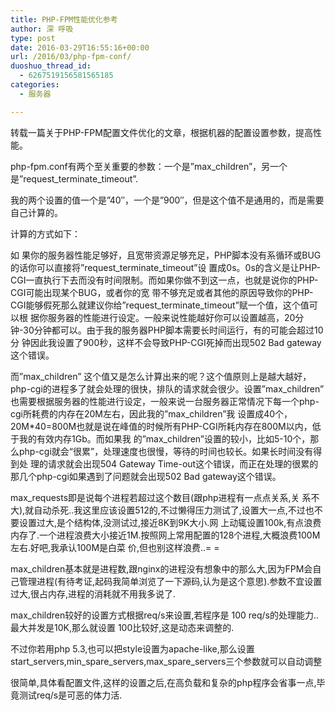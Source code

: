 ```yaml
---
title: PHP-FPM性能优化参考
author: 深 呼吸
type: post
date: 2016-03-29T16:55:16+00:00
url: /2016/03/php-fpm-conf/
duoshuo_thread_id:
  - 6267519156581565185
categories:
  - 服务器

---
```

转载一篇关于PHP-FPM配置文件优化的文章，根据机器的配置设置参数，提高性能。

php-fpm.conf有两个至关重要的参数：一个是”max\_children”，另一个是”request\_terminate_timeout”.

<!--more-->

我的两个设置的值一个是”40″，一个是”900″，但是这个值不是通用的，而是需要自己计算的。

计算的方式如下：

如 果你的服务器性能足够好，且宽带资源足够充足，PHP脚本没有系循环或BUG的话你可以直接将”request\_terminate\_timeout”设 置成0s。0s的含义是让PHP-CGI一直执行下去而没有时间限制。而如果你做不到这一点，也就是说你的PHP-CGI可能出现某个BUG，或者你的宽 带不够充足或者其他的原因导致你的PHP-CGI能够假死那么就建议你给”request\_terminate\_timeout”赋一个值，这个值可以根 据你服务器的性能进行设定。一般来说性能越好你可以设置越高，20分钟-30分钟都可以。由于我的服务器PHP脚本需要长时间运行，有的可能会超过10分 钟因此我设置了900秒，这样不会导致PHP-CGI死掉而出现502 Bad gateway这个错误。

而”max\_children” 这个值又是怎么计算出来的呢？这个值原则上是越大越好，php-cgi的进程多了就会处理的很快，排队的请求就会很少。设置”max\_children” 也需要根据服务器的性能进行设定，一般来说一台服务器正常情况下每一个php-cgi所耗费的内存在20M左右，因此我的”max\_children”我 设置成40个，20M*40=800M也就是说在峰值的时候所有PHP-CGI所耗内存在800M以内，低于我的有效内存1Gb。而如果我 的”max\_children”设置的较小，比如5-10个，那么php-cgi就会“很累”，处理速度也很慢，等待的时间也较长。如果长时间没有得到处 理的请求就会出现504 Gateway Time-out这个错误，而正在处理的很累的那几个php-cgi如果遇到了问题就会出现502 Bad gateway这个错误。

max_requests即是说每个进程若超过这个数目(跟php进程有一点点关系,关 系不大),就自动杀死..我这里应该设置512的,不过懒得压力测试了,设置大一点,不过也不要设置过大,是个结构体,没测试过,接近8K到9K大小.网 上动辄设置100k,有点浪费内存了.一个进程浪费大小接近1M.按照网上常用配置的128个进程,大概浪费100M左右.好吧,我承认100M是白菜 价,但也别这样浪费..= =

max_children基本就是进程数,跟nginx的进程没有想象中的那么大,因为FPM会自己管理进程(有待考证,起码我简单浏览了一下源码,认为是这个意思).参数不宜设置过大,很占内存,进程的消耗就不用我多说了.

max_children较好的设置方式根据req/s来设置,若程序是 100 req/s的处理能力..最大并发是10K,那么就设置 100比较好,这是动态来调整的.

不过你若用php 5.3,也可以把style设置为apache-like,那么设置start\_servers,min\_spare\_servers,max\_spare_servers三个参数就可以自动调整

很简单,具体看配置文件,这样的设置之后,在高负载和复杂的php程序会省事一点,毕竟测试req/s是可恶的体力活.